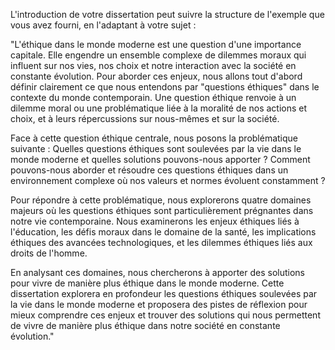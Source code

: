 L'introduction de votre dissertation peut suivre la structure de l'exemple que vous avez fourni, en l'adaptant à votre sujet :

"L'éthique dans le monde moderne est une question d'une importance capitale. Elle engendre un ensemble complexe de dilemmes moraux qui influent sur nos vies, nos choix et notre interaction avec la société en constante évolution. Pour aborder ces enjeux, nous allons tout d'abord définir clairement ce que nous entendons par "questions éthiques" dans le contexte du monde contemporain. Une question éthique renvoie à un dilemme moral ou une problématique liée à la moralité de nos actions et choix, et à leurs répercussions sur nous-mêmes et sur la société.

Face à cette question éthique centrale, nous posons la problématique suivante : Quelles questions éthiques sont soulevées par la vie dans le monde moderne et quelles solutions pouvons-nous apporter ? Comment pouvons-nous aborder et résoudre ces questions éthiques dans un environnement complexe où nos valeurs et normes évoluent constamment ?

Pour répondre à cette problématique, nous explorerons quatre domaines majeurs où les questions éthiques sont particulièrement prégnantes dans notre vie contemporaine. Nous examinerons les enjeux éthiques liés à l'éducation, les défis moraux dans le domaine de la santé, les implications éthiques des avancées technologiques, et les dilemmes éthiques liés aux droits de l'homme.

En analysant ces domaines, nous chercherons à apporter des solutions pour vivre de manière plus éthique dans le monde moderne. Cette dissertation explorera en profondeur les questions éthiques soulevées par la vie dans le monde moderne et proposera des pistes de réflexion pour mieux comprendre ces enjeux et trouver des solutions qui nous permettent de vivre de manière plus éthique dans notre société en constante évolution."
